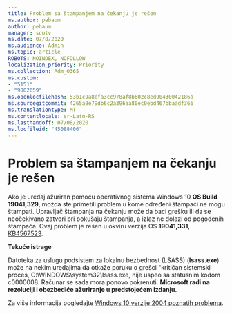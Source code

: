 ```yaml
---
title: Problem sa štampanjem na čekanju je rešen
ms.author: pebaum
author: pebaum
manager: scotv
ms.date: 07/8/2020
ms.audience: Admin
ms.topic: article
ROBOTS: NOINDEX, NOFOLLOW
localization_priority: Priority
ms.collection: Adm_O365
ms.custom:
- "5151"
- "9002659"
ms.openlocfilehash: 53b1c9a8efa3cc978af8b602c8ed90430042186a
ms.sourcegitcommit: 4265a9e79db6c2a396aa80ec0ebd467bbaadf366
ms.translationtype: MT
ms.contentlocale: sr-Latn-RS
ms.lasthandoff: 07/08/2020
ms.locfileid: "45088406"
---
```

# <a name="print-spooler-issue-is-resolved"></a>Problem sa štampanjem na čekanju je rešen

Ako je uređaj ažuriran pomoću operativnog sistema Windows 10 **OS Build 19041,329**, možda ste primetili problem u kome određeni štampači ne mogu štampati. Upravljač štampanja na čekanju može da baci grešku ili da se neočekivano zatvori pri pokušaju štampanja, a izlaz ne dolazi od pogođenih štampača. Ovaj problem je rešen u okviru verzija OS **19041,331**, [KB4567523](https://support.microsoft.com/help/4567523/windows-10-update-kb4567523).  

**Tekuće istrage**

Datoteka za uslugu podsistem za lokalnu bezbednost (LSASS) (**Isass.exe**) može na nekim uređajima da otkaže poruku o grešci "kritičan sistemski proces, C:\WINDOWS\system32\Isass.exe, nije uspeo sa statusnim kodom c0000008. Računar se sada mora ponovo pokrenuti.  **Microsoft radi na rezoluciji i obezbediće ažuriranje u predstojećem izdanju.**

Za više informacija pogledajte [Windows 10 verzije 2004 poznatih problema](https://docs.microsoft.com/windows/release-information/status-windows-10-2004#442msgdesc).